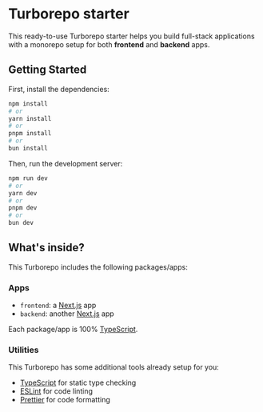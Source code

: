 # Turborepo starter

This ready-to-use Turborepo starter helps you build full-stack applications with a monorepo setup for both **frontend** and **backend** apps.

## Getting Started

First, install the dependencies:

```bash
npm install
# or
yarn install
# or
pnpm install
# or
bun install
```

Then, run the development server:

```bash
npm run dev
# or
yarn dev
# or
pnpm dev
# or
bun dev
```

## What's inside?

This Turborepo includes the following packages/apps:

### Apps

- `frontend`: a [Next.js](https://nextjs.org/) app
- `backend`: another [Next.js](https://nextjs.org/) app

Each package/app is 100% [TypeScript](https://www.typescriptlang.org/).

### Utilities

This Turborepo has some additional tools already setup for you:

- [TypeScript](https://www.typescriptlang.org/) for static type checking
- [ESLint](https://eslint.org/) for code linting
- [Prettier](https://prettier.io) for code formatting
